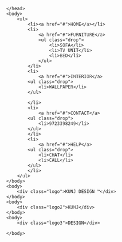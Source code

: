 <!DOCTYPE html>
<html>
    <head>
          
<style>
    *{
    margin: 0;
    padding: 0;
}

.logo{
    color: chocolate;
    font-size: 0.5cm;
    padding: 25px 25px;
}

.logo2{
    font-size: 2.75cm;
    color: black;
    padding-top: 150px;
    padding-left: 550px;
}

.logo3{
    font-size: 2.75cm;
    color: cyan;
    padding-top: 0px;
    padding-left: 550px;
}

ul {
    
    margin-right: 20px;
    float: right;
    position: relative;
    list-style: none;
    background-color: white;
    border: 1px;
}

ul li{
    
    margin-top: 10px;
    margin-bottom: 0px;
    display: inline-block;
    padding-left: 10px;
    position: relative;
    border: 10px 10px solid burlywood;
}

ul li a{
    background: #262626;
    width: 120px;
    border: 1px solid #fff;
    height: 50px;
    line-height: 50px;
    display: block;
    color:white;
    text-decoration: none;
    text-align: center;
    font-size: 20px;
   
}


ul ul li {
    background: #262626;
    width: 100px;
    border: 1px solid #fff;
    height: 50px;
    line-height: 50px;
    width: 120px;;
    text-align: left;
    font-size: 20px;
}


ul li ul.drop li{
    display: block;
}

ul li ul.drop {
    width: 100%;
    background-color: #22438C;
    position: absolute;
    z-index: 999;
    display: none;
}

ul li a:hover{
    background-color: blueviolet;
    color: white;
}

ul li:hover ul.drop{
    background-color:white;
    color: white;
    display: block;
}

ul ul.drop li:hover{
    background-color: blueviolet;
    color: white;
}
</style>

    </head>
    <body>
        <ul>
            <li><a href="#">HOME</a></li>
            <li>
                <a href="#">FURNITURE</a>
                <ul class="drop">
                    <li>SOFA</li>
                    <li>TV UNIT</li>
                    <li>BED</li>
                </ul>
            </li>
            <li>
                <a href="#">INTERIOR</a>
            <ul class="drop">
                <li>WALLPAPER</li>
            </ul>
            
            </li>
            <li>
                <a href="#">CONTACT</a>
            <ul class="drop">
                <li>9723398249</li>
            </ul>
            </li>
            <li>
                <a href="#">HELP</a>
            <ul class="drop"> 
                <li>CHAT</li>
                <li>CALL</li>
            </ul>
            </li>
        </ul>
    </body>
    <body>
        <div class="logo">KUNJ DESIGN ™</div>
    </body>
    <body>
        <div class="logo2">KUNJ</div>
    </body>
    <body>
        <div class="logo3">DESIGN</div>
        
    </body>
</html>
